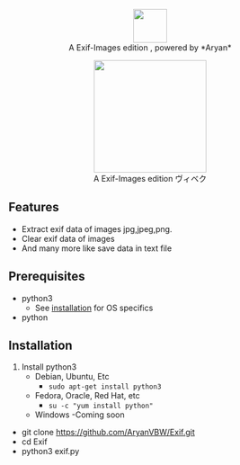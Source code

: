 
<p align="center">
<img src="https://github.com/AryanVBW/kali-Linux-Android/releases/download/1/removebackground.png" height="60"><br>
A Exif-Images edition , powered by *Aryan*
</p>
<p align="center">
<img src="https://github.com/AryanVBW/Exif/releases/download/Exif/ExIF-Logo_BackgroundWhite.png" height="200"><br>
A Exif-Images edition ヴィベク 
</p>



## Features
- Extract exif data of images jpg,jpeg,png.
- Clear exif data of images 
- And many more like save data in text file

## Prerequisites 
 - python3
    - See [installation](#Installation) for OS specifics
 - python

## Installation 
1. Install python3
    - Debian, Ubuntu, Etc
        - `sudo apt-get install python3`
    - Fedora, Oracle, Red Hat, etc
        -  `su -c "yum install python"`
    - Windows 
        -Coming soon
 - git clone https://github.com/AryanVBW/Exif.git
 - cd Exif
 - python3 exif.py
